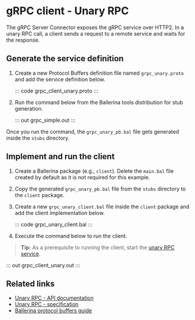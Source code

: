 # gRPC client - Unary RPC

The gRPC Server Connector exposes the gRPC service over HTTP2. In a unary RPC call, a client sends a request to a remote service and waits for the response.

## Generate the service definition

1. Create a new Protocol Buffers definition file named `grpc_unary.proto` and add the service definition below.

    ::: code grpc_client_unary.proto :::

2. Run the command below from the Ballerina tools distribution for stub generation.

   ::: out grpc_simple.out :::

Once you run the command, the `grpc_unary_pb.bal` file gets generated inside the `stubs` directory.

## Implement and run the client

1. Create a Ballerina package (e.g., `client`). Delete the `main.bal` file created by default as it is not required for this example.

2. Copy the generated `grpc_unary_pb.bal` file from the `stubs` directory to the  `client` package.

3. Create a new `grpc_unary_client.bal` file inside the `client` package and add the client implementation below.

   ::: code grpc_unary_client.bal :::

4. Execute the command below to run the client.

>**Tip:** As a prerequisite to running the client, start the [unary RPC service](/learn/by-example/grpc-service-unary/).

   ::: out grpc_client_unary.out :::

## Related links
- [Unary RPC - API documentation](https://lib.ballerina.io/ballerina/grpc/latest)
- [Unary RPC - specification](/spec/grpc/#41-simple-rpc)
- [Ballerina protocol buffers guide](/learn/cli-documentation/grpc/)
